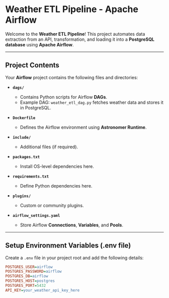 # **Weather ETL Pipeline - Apache Airflow**
Welcome to the **Weather ETL Pipeline**! This project automates data extraction from an API, transformation, and loading it into a **PostgreSQL database** using **Apache Airflow**.

---

## **Project Contents**

Your **Airflow** project contains the following files and directories:

- **`dags/`**  
  - Contains Python scripts for Airflow **DAGs**.  
  - Example DAG: `weather_etl_dag.py` fetches weather data and stores it in PostgreSQL.  

- **`Dockerfile`**  
  - Defines the Airflow environment using **Astronomer Runtime**.  

- **`include/`**  
  - Additional files (if required).  

- **`packages.txt`**  
  - Install OS-level dependencies here.  

- **`requirements.txt`**  
  - Define Python dependencies here.  

- **`plugins/`**  
  - Custom or community plugins.  

- **`airflow_settings.yaml`**  
  - Store Airflow **Connections**, **Variables**, and **Pools**.  

---

## **Setup Environment Variables (.env file)**

Create a `.env` file in your project root and add the following details:

```ini
POSTGRES_USER=airflow
POSTGRES_PASSWORD=airflow
POSTGRES_DB=airflow
POSTGRES_HOST=postgres
POSTGRES_PORT=5432
API_KEY=your_weather_api_key_here
